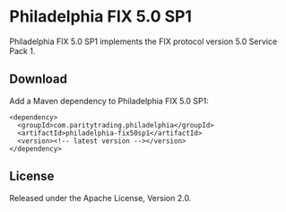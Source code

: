 Philadelphia FIX 5.0 SP1
=========================

Philadelphia FIX 5.0 SP1 implements the FIX protocol version 5.0 Service
Pack 1.


Download
--------

Add a Maven dependency to Philadelphia FIX 5.0 SP1:

    <dependency>
      <groupId>com.paritytrading.philadelphia</groupId>
      <artifactId>philadelphia-fix50sp1</artifactId>
      <version><!-- latest version --></version>
    </dependency>


License
-------

Released under the Apache License, Version 2.0.
